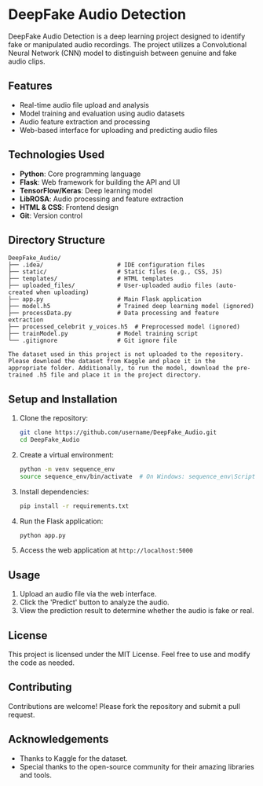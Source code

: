 
# DeepFake Audio Detection

DeepFake Audio Detection is a deep learning project designed to identify fake or manipulated audio recordings. The project utilizes a Convolutional Neural Network (CNN) model to distinguish between genuine and fake audio clips.

## Features
- Real-time audio file upload and analysis
- Model training and evaluation using audio datasets
- Audio feature extraction and processing
- Web-based interface for uploading and predicting audio files

## Technologies Used
- **Python**: Core programming language
- **Flask**: Web framework for building the API and UI
- **TensorFlow/Keras**: Deep learning model
- **LibROSA**: Audio processing and feature extraction
- **HTML & CSS**: Frontend design
- **Git**: Version control

## Directory Structure
```
DeepFake_Audio/
├── .idea/                     # IDE configuration files
├── static/                    # Static files (e.g., CSS, JS)
├── templates/                 # HTML templates
├── uploaded_files/            # User-uploaded audio files (auto-created when uploading)
├── app.py                     # Main Flask application
├── model.h5                   # Trained deep learning model (ignored)
├── processData.py             # Data processing and feature extraction
├── processed_celebrit y_voices.h5  # Preprocessed model (ignored)
├── trainModel.py              # Model training script
└── .gitignore                 # Git ignore file
```

```The dataset used in this project is not uploaded to the repository. Please download the dataset from Kaggle and place it in the appropriate folder. Additionally, to run the model, download the pre-trained .h5 file and place it in the project directory.```


## Setup and Installation
1. Clone the repository:
   ```bash
   git clone https://github.com/username/DeepFake_Audio.git
   cd DeepFake_Audio
   ```
2. Create a virtual environment:
   ```bash
   python -m venv sequence_env
   source sequence_env/bin/activate  # On Windows: sequence_env\Scripts\activate
   ```
3. Install dependencies:
   ```bash
   pip install -r requirements.txt
   ```
4. Run the Flask application:
   ```bash
   python app.py
   ```
5. Access the web application at `http://localhost:5000`

## Usage
1. Upload an audio file via the web interface.
2. Click the 'Predict' button to analyze the audio.
3. View the prediction result to determine whether the audio is fake or real.

## License
This project is licensed under the MIT License. Feel free to use and modify the code as needed.

## Contributing
Contributions are welcome! Please fork the repository and submit a pull request.

## Acknowledgements
- Thanks to Kaggle for the dataset.
- Special thanks to the open-source community for their amazing libraries and tools.
